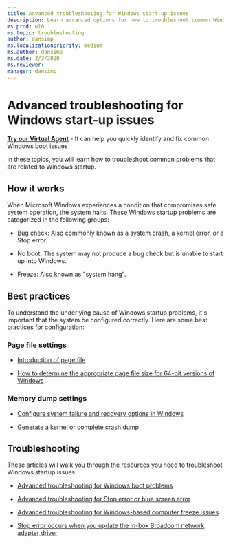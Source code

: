 ```yaml
---
title: Advanced troubleshooting for Windows start-up issues
description: Learn advanced options for how to troubleshoot common Windows start-up issues, like system crashes and freezes.
ms.prod: w10
ms.topic: troubleshooting
author: dansimp
ms.localizationpriority: medium
ms.author: dansimp
ms.date: 2/3/2020
ms.reviewer: 
manager: dansimp
---
```


# Advanced troubleshooting for Windows start-up issues

<p class="alert is-flex is-primary"><span class="has-padding-left-medium has-padding-top-extra-small"><a class="button is-primary" href="https://vsa.services.microsoft.com/v1.0/?partnerId=7d74cf73-5217-4008-833f-87a1a278f2cb&flowId=DMC&initialQuery=31806273" target='_blank'><b>Try our Virtual Agent</b></a></span><span class="has-padding-small"> - It can help you quickly identify and fix common Windows boot issues</span>

In these topics, you will learn how to troubleshoot common problems that are related to Windows startup.

## How it works

When Microsoft Windows experiences a condition that compromises safe system operation, the system halts. These Windows startup problems are categorized in the following groups:
 
- Bug check: Also commonly known as a system crash, a kernel error, or a Stop error.

- No boot: The system may not produce a bug check but is unable to start up into Windows.

- Freeze: Also known as "system hang". 
  
## Best practices

To understand the underlying cause of Windows startup problems, it's important that the system be configured correctly. Here are some best practices for configuration:
 
### Page file settings
 
- [Introduction of page file](introduction-page-file.md)

- [How to determine the appropriate page file size for 64-bit versions of Windows](determine-appropriate-page-file-size.md)
 
### Memory dump settings

- [Configure system failure and recovery options in Windows](system-failure-recovery-options.md)

- [Generate a kernel or complete crash dump](generate-kernel-or-complete-crash-dump.md)
 
## Troubleshooting  

These articles will walk you through the resources you need to troubleshoot Windows startup issues:

- [Advanced troubleshooting for Windows boot problems](./advanced-troubleshooting-boot-problems.md)

- [Advanced troubleshooting for Stop error or blue screen error](./troubleshoot-stop-errors.md)

- [Advanced troubleshooting for Windows-based computer freeze issues](./troubleshoot-windows-freeze.md)

- [Stop error occurs when you update the in-box Broadcom network adapter driver](troubleshoot-stop-error-on-broadcom-driver-update.md)
